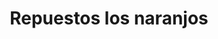 ---
title: "Repuestos los naranjos"
url: /puerto-la-cruz/repuestos-los-naranjos/
shop: piezas de automóviles
---